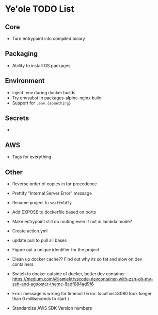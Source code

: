 # Ye'ole TODO List

## Core

- Turn entrypoint into compiled binary

## Packaging

- Ability to install OS packages

## Environment

- Inject .env during docker builds
- Try envsubst in packages-alpine-nginx build
- Support for `.env.{something}`

## Secrets

-

## AWS

- Tags for everything

## Other

- Reverse order of copies in for precedence

- Prettify "Internal Server Error" message

- Rename project to `scaffoldly`

- Add EXPOSE to dockerfile based on ports

- Make entrypoint still do routing even if not in lambda mode?

- Create action.yml

- update pull to pull all bases

- Figure out a unique identifier for the project

- Clean up docker cache?? Find out why its so fat and slow on dev containers

- Switch to docker outside of docker, better dev container - https://medium.com/@jamiekt/vscode-devcontainer-with-zsh-oh-my-zsh-and-agnoster-theme-8adf884ad9f6

- Error message is wrong for timeout (Error: localhost:8080 took longer than 0 milliseconds to start.)

- Standardize AWS SDK Version numbers
